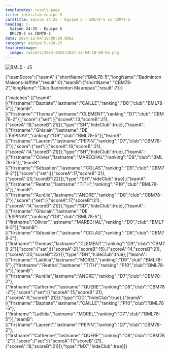 ```yaml
---
templateKey: result-page
title: interclub-equipe-5
cardTitle: Saison 24-25 - Équipe 5 - BML78-5 vs CBM78-2 
heading: |-
  Saison 24-25 - Équipe 5
  BML78-5 vs CBM78-2
date: 2024-12-04T19:00:00.000Z
category: equipe-5-s24-25
featuredimage:
  image: /assets/2024-2025/2024-12-04-20-00-E5.png
---
```

![](/assets/2024-2025/2024-12-04-20-00-E5.png "BML5 - J5")

<teamscoreboard>{"teamScore":{"teamA":{"shortName":"BML78-5","longName":"Badminton Maisons-laffitte","result":0},"teamB":{"shortName":"CBM78-2","longName":"Club Badminton Maurepas","result":7}}}</teamscoreboard>

<scoreboard>{"matches":[{"teamA":[{"firstname":"Baptiste","lastname":"CAILLE","ranking":"D8","club":"BML78-5"}],"teamB":[{"firstname":"Thomas","lastname":"CLEMENT","ranking":"D7","club":"CBM78-2"}],"score":{"set":[{"scoreA":13,"scoreB":21},{"scoreA":18,"scoreB":21}]},"type":"SH","hideClub":true},{"teamA":[{"firstname":"Ghislain","lastname":"DE L'ESPINAY","ranking":"D9","club":"BML78-5"}],"teamB":[{"firstname":"Laurent","lastname":"PEPIN","ranking":"D7","club":"CBM78-2"}],"score":{"set":[{"scoreA":18,"scoreB":21},{"scoreA":14,"scoreB":21}]},"type":"SH","hideClub":true},{"teamA":[{"firstname":"Olivier","lastname":"MARECHAL","ranking":"D9","club":"BML78-5"}],"teamB":[{"firstname":"Sébastien","lastname":"COLAS","ranking":"D9","club":"CBM78-2"}],"score":{"set":[{"scoreA":17,"scoreB":21},{"scoreA":20,"scoreB":22}]},"type":"SH","hideClub":true},{"teamA":[{"firstname":"Reatha","lastname":"TITH","ranking":"P10","club":"BML78-5"}],"teamB":[{"firstname":"Aurélie","lastname":"ANDRE","ranking":"D8","club":"CBM78-2"}],"score":{"set":[{"scoreA":17,"scoreB":21},{"scoreA":14,"scoreB":21}]},"type":"SD","hideClub":true},{"teamA":[{"firstname":"Ghislain","lastname":"DE L'ESPINAY","ranking":"D8","club":"BML78-5"},{"firstname":"Olivier","lastname":"MARECHAL","ranking":"D9","club":"BML78-5"}],"teamB":[{"firstname":"Sébastien","lastname":"COLAS","ranking":"D8","club":"CBM78-2"},{"firstname":"Thomas","lastname":"CLEMENT","ranking":"D9","club":"CBM78-2"}],"score":{"set":[{"scoreA":21,"scoreB":15},{"scoreA":14,"scoreB":21},{"scoreA":20,"scoreB":22}]},"type":"DH","hideClub":true},{"teamA":[{"firstname":"Laëtitia","lastname":"MOREL","ranking":"D9","club":"BML78-5"},{"firstname":"Reatha","lastname":"TITH","ranking":"P10","club":"BML78-5"}],"teamB":[{"firstname":"Aurélie","lastname":"ANDRE","ranking":"D7","club":"CBM78-2"},{"firstname":"Catherine","lastname":"QUERE","ranking":"D8","club":"CBM78-2"}],"score":{"set":[{"scoreA":15,"scoreB":21},{"scoreA":9,"scoreB":21}]},"type":"DD","hideClub":true},{"teamA":[{"firstname":"Baptiste","lastname":"CAILLE","ranking":"P10","club":"BML78-5"},{"firstname":"Laëtitia","lastname":"MOREL","ranking":"D7","club":"BML78-5"}],"teamB":[{"firstname":"Laurent","lastname":"PEPIN","ranking":"D7","club":"CBM78-2"},{"firstname":"Catherine","lastname":"QUERE","ranking":"D8","club":"CBM78-2"}],"score":{"set":[{"scoreA":17,"scoreB":21},{"scoreA":18,"scoreB":21}]},"type":"MX","hideClub":true}]}</scoreboard>